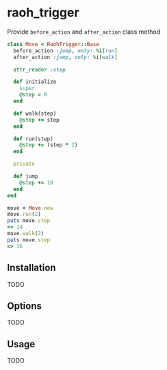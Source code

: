 # raoh_trigger
Provide `before_action` and `after_action` class method

```ruby
class Move < RaohTrigger::Base
  before_action :jump, only: %i[run]
  after_action :jump, only: %i[walk]

  attr_reader :step

  def initialize
    super
    @step = 0
  end

  def walk(step)
    @step += step
  end

  def run(step)
    @step += (step * 2)
  end

  private

  def jump
    @step += 10
  end
end

move = Move.new
move.run(2)
puts move.step
=> 14
move.walk(2)
puts move.step
=> 16
```

## Installation

TODO

## Options

TODO

## Usage

TODO
